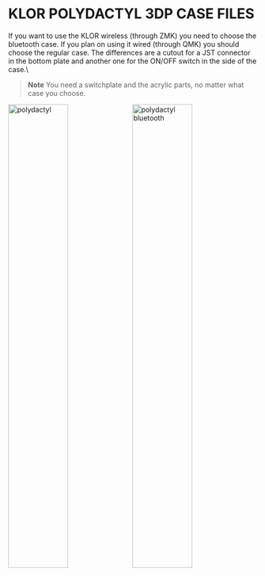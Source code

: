 # KLOR POLYDACTYL 3DP CASE FILES 

If you want to use the KLOR wireless (through ZMK) you need to choose the bluetooth case. If you plan on using it wired (through QMK) you should choose the regular case. The differences are a cutout for a JST connector in the bottom plate and another one for the ON/OFF switch in the side of the case.\

> **Note**
> You need a switchplate and the acrylic parts, no matter what case you choose.

[<img alt="polydactyl" width="49%" src="/case/docs/images/polydactyl_3dp.png" title="polydactyl" />](../../../case/3DP/polydactyl/regular/)
[<img alt="polydactyl bluetooth" width="49%" src="/case/docs/images/polydactyl_3dp_ble.png" title="polydactyl bluetooth" />](../../../case/3DP/polydactyl/bluetooth/)